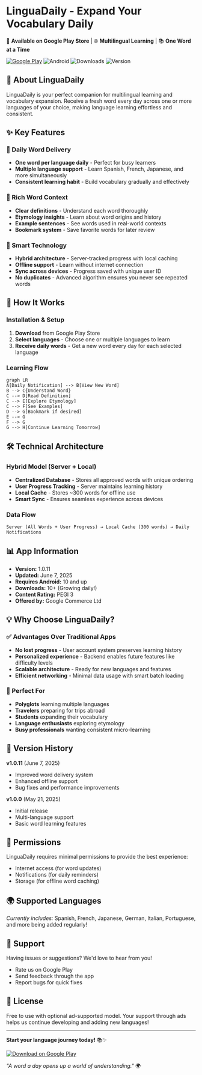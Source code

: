 # LinguaDaily - Expand Your Vocabulary Daily

📱 **Available on Google Play Store** | 🌐 **Multilingual Learning** | 📚 **One Word at a Time**

[![Google Play](https://img.shields.io/badge/Google_Play-Download-blue?logo=google-play)](https://play.google.com/store/apps/details?id=com.linguadaily.app)
![Android](https://img.shields.io/badge/Android-10%2B-green?logo=android)
![Downloads](https://img.shields.io/badge/Downloads-10%2B-brightgreen)
![Version](https://img.shields.io/badge/Version-1.0.11-orange)

## 🌟 About LinguaDaily

LinguaDaily is your perfect companion for multilingual learning and vocabulary expansion. Receive a fresh word every day across one or more languages of your choice, making language learning effortless and consistent.



## ✨ Key Features

### 📖 Daily Word Delivery
- **One word per language daily** - Perfect for busy learners
- **Multiple language support** - Learn Spanish, French, Japanese, and more simultaneously
- **Consistent learning habit** - Build vocabulary gradually and effectively

### 🎯 Rich Word Context
- **Clear definitions** - Understand each word thoroughly
- **Etymology insights** - Learn about word origins and history
- **Example sentences** - See words used in real-world contexts
- **Bookmark system** - Save favorite words for later review

### 📱 Smart Technology
- **Hybrid architecture** - Server-tracked progress with local caching
- **Offline support** - Learn without internet connection
- **Sync across devices** - Progress saved with unique user ID
- **No duplicates** - Advanced algorithm ensures you never see repeated words

## 🚀 How It Works

### Installation & Setup
1. **Download** from Google Play Store
2. **Select languages** - Choose one or multiple languages to learn
3. **Receive daily words** - Get a new word every day for each selected language

### Learning Flow
```mermaid
graph LR
A[Daily Notification] --> B[View New Word]
B --> C{Understand Word}
C --> D[Read Definition]
C --> E[Explore Etymology]
C --> F[See Examples]
D --> G[Bookmark if desired]
E --> G
F --> G
G --> H[Continue Learning Tomorrow]
```

## 🛠 Technical Architecture

### Hybrid Model (Server + Local)
- **Centralized Database** - Stores all approved words with unique ordering
- **User Progress Tracking** - Server maintains learning history
- **Local Cache** - Stores ~300 words for offline use
- **Smart Sync** - Ensures seamless experience across devices

### Data Flow
```
Server (All Words + User Progress) → Local Cache (300 words) → Daily Notifications
```

## 📊 App Information

- **Version:** 1.0.11
- **Updated:** June 7, 2025
- **Requires Android:** 10 and up
- **Downloads:** 10+ (Growing daily!)
- **Content Rating:** PEGI 3
- **Offered by:** Google Commerce Ltd

## 💡 Why Choose LinguaDaily?

### ✅ Advantages Over Traditional Apps
- **No lost progress** - User account system preserves learning history
- **Personalized experience** - Backend enables future features like difficulty levels
- **Scalable architecture** - Ready for new languages and features
- **Efficient networking** - Minimal data usage with smart batch loading

### 🎯 Perfect For
- **Polyglots** learning multiple languages
- **Travelers** preparing for trips abroad
- **Students** expanding their vocabulary
- **Language enthusiasts** exploring etymology
- **Busy professionals** wanting consistent micro-learning

## 🔄 Version History

**v1.0.11** (June 7, 2025)
- Improved word delivery system
- Enhanced offline support
- Bug fixes and performance improvements

**v1.0.0** (May 21, 2025)
- Initial release
- Multi-language support
- Basic word learning features

## 📱 Permissions

LinguaDaily requires minimal permissions to provide the best experience:
- Internet access (for word updates)
- Notifications (for daily reminders)
- Storage (for offline word caching)

## 🌍 Supported Languages

*Currently includes:* Spanish, French, Japanese, German, Italian, Portuguese, and more being added regularly!

## 💬 Support

Having issues or suggestions? We'd love to hear from you!
- Rate us on Google Play
- Send feedback through the app
- Report bugs for quick fixes

## 📄 License

Free to use with optional ad-supported model. Your support through ads helps us continue developing and adding new languages!

---

**Start your language journey today!** 📚✨

[![Download on Google Play](https://play.google.com/intl/en_us/badges/static/images/badges/en_badge_web_generic.png)](https://play.google.com/store/apps/details?id=com.linguadaily.app)

*"A word a day opens up a world of understanding."* 🌍
